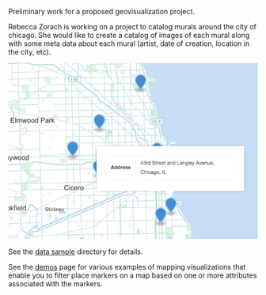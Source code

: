 Preliminary work for a proposed geovisualization project.

Rebecca Zorach is working on a project to catalog murals around the city of chicago.
She would like to create a catalog of images of each mural along with some
meta data about each mural (artist, date of creation, location in the city,
etc).

![map](data-sample/map.png)

See the [data sample](data-sample) directory for details.

See the [demos](demos.md) page for various examples of mapping visualizations that enable you to filter place markers on a map based on one or more attributes associated with the markers.

